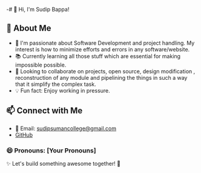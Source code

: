 -# 👋 Hi, I'm Sudip Bappa!  

## 👀 About Me  
- 🚀 I'm passionate about Software Development and project handling. My interest is how to minimize efforts and errors in any software/website.  
- 📚 Currently learning all those stuff which are essential for making impossible possible.   
- 🤝 Looking to collaborate on projects, open source, design modification , reconstruction of any module and pipelining the things in such a way that it simplify the complex task. 
- 💡 Fun fact: Enjoy working in pressure.   

## 📫 Connect with Me  
- 📧 Email: sudipsumancollege@gmail.com  
- [GitHub](https://github.com/sudip-bappa)  

### 😄 Pronouns: **[Your Pronouns]**  
✨ Let's build something awesome together! 🚀  

<!---
sudip-bappa/sudip-bappa is a ✨ special ✨ repository because its `README.md` (this file) appears on your GitHub profile.
You can click the Preview link to take a look at your changes.
--->
